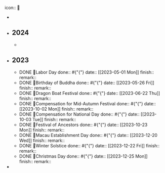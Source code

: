 icon:: 🔆

-
- ## 2024
	-
- ## 2023
	- DONE 🔆Labor Day
	  done:: #{"{"}
	  date:: [[2023-05-01 Mon]] 
	  finish::
	  remark::
	- DONE 🔆Birthday of Buddha
	  done:: #{"{"}
	  date:: [[2023-05-26 Fri]] 
	  finish::
	  remark::
	- DONE 🔆Dragon Boat Festival
	  done:: #{"{"}
	  date:: [[2023-06-22 Thu]] 
	  finish::
	  remark::
	- DONE 🔆Compensation for Mid-Autumn Festival
	  done:: #{"{"}
	  date:: [[2023-10-02 Mon]]
	  finish::
	  remark::
	- DONE 🔆Compensation for National Day
	  done:: #{"{"}
	  date:: [[2023-10-03 Tue]]
	  finish::
	  remark::
	- DONE 🔆Festival of Ancestors
	  done:: #{"{"}
	  date:: [[2023-10-23 Mon]]
	  finish::
	  remark::
	- DONE 🔆Macau Establishment Day
	  done:: #{"{"}
	  date:: [[2023-12-20 Wed]]
	  finish::
	  remark::
	- DONE 🔆Winter Solstice
	  done:: #{"{"}
	  date:: [[2023-12-22 Fri]]
	  finish::
	  remark::
	- DONE 🔆Christmas Day
	  done:: #{"{"}
	  date:: [[2023-12-25 Mon]]
	  finish::
	  remark::
-